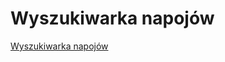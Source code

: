 # Wyszukiwarka napojów
<a href="https://krzyskolo.github.io/Projekt-1_wyszukiwarka_napojow/">Wyszukiwarka napojów</a>
